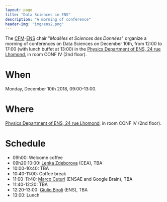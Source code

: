 ```yaml
---
layout: page
title: "Data Sciences in ENS"
description: "A morning of conference"
header-img: "img/ens2.png"
---
```


The [CFM](https://www.cfm.fr/)-[ENS](http://www.ens.fr) chair "_Modèles et Sciences des Données_" organize a morning of conferences on Data Sciences on December 10th, from 12:00 to 17:00 (with lunch buffet at 13:00) in the [Physics Department of ENS, 24 rue Lhomond](http://www.phys.ens.fr/spip.php?article579&lang=en), in room CONF IV (2nd floor).


When
============================

Monday, December 10th 2018, 09:00-13:00.

Where
============================

[Physics Department of ENS, 24 rue Lhomond](http://www.phys.ens.fr/spip.php?article579&lang=en), in room CONF IV (2nd floor).

Schedule
============================


* 09h00: Welcome coffee
* 09h20:10:00: [Lenka Zdeborova](http://artax.karlin.mff.cuni.cz/~zdebl9am/) (CEA), TBA
* 10:00-10:40: TBA
* 10:40-11:00: Coffee break
* 11:00-11:40:  [Marco Cuturi](http://marcocuturi.net/) (ENSAE and Google Brain), TBA
* 11:40-12:20: TBA
* 12:20-13:00: [Giulio Biroli](https://www.ipht.fr/Pisp/giulio.biroli/cours.php) (ENS), TBA
* 13:00: Lunch
